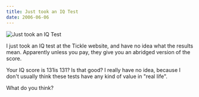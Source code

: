 ```yaml
---
title: Just took an IQ Test
date: 2006-06-06
---
```


![Just took an IQ Test](https://source.unsplash.com/npxXWgQ33ZQ/1600x900)

I just took an IQ test at the Tickle website, and have no idea what the results mean. Apparently unless you pay, they give you an abridged version of the score.

Your IQ score is 131is 131? Is that good? I really have no idea, because I don't usually think these tests have any kind of value in "real life".

What do you think?